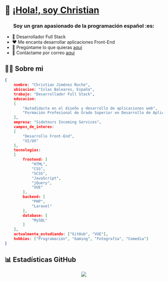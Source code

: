 # :wave: [¡Hola!, soy Christian](https://github.com/Akeir18)
<h3 align="center"> Soy un gran apasionado de la programación español :es:</h3>

- :briefcase: Desarrollador Full Stack
- :heart: Me encanta desarrollar aplicaciones Front-End
- :speech_balloon: Pregúntame lo que quieras [aquí](https://github.com/Akeir18/Akeir18/issues)
- :incoming_envelope: Contáctame por correo [aquí](mailto:christianjimenezroche@gmail.com)

## :frowning_man:  Sobre mi
```json
{
	nombre: "Christian Jiménez Roche",
	ubicacion: "Islas Baleares, España",
	trabajo: "Desarrollador Full Stack",
	educacion:
	[
		"Autodidacta en el diseño y desarrollo de aplicaciones web",
	    "Formación Profesional de Grado Superior en Desarrollo de Aplicaciones Web"
	],
	empresa: "Sidetours Incoming Services",
	campos_de_interes:
	[
	    "Desarrollo Front-End",
	    "UI/UX"
	],
	tecnologias:
	[
		frontend: [
		    "HTML",
		    "CSS",
		    "SCSS",
		    "JavaScript",
		    "jQuery",
		    "VUE"
	    ],
	    backend: [
			"PHP",
			"Laravel"    
	    ],
	    database: [
		    "MySQL"
	    ]
	],
  	actualmente_estudiando: ["GitHub", "VUE"],
	hobbies: ["Programación", "Gaming", "Fotografía", "Comedia"]
}
```

## :bar_chart: Estadísticas GitHub
<div align="center"><a href="https://github.com/Akeir18"><img align="center" src="https://github-readme-stats.vercel.app/api/top-langs/?username=Akeir18&theme=onedark" /></a></div>
